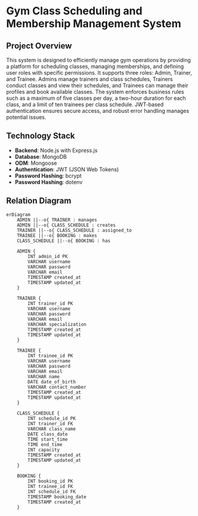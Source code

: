 # Gym Class Scheduling and Membership Management System

## Project Overview

This system is designed to efficiently manage gym operations by providing a platform for scheduling classes, managing memberships, and defining user roles with specific permissions. It supports three roles: Admin, Trainer, and Trainee. Admins manage trainers and class schedules, Trainers conduct classes and view their schedules, and Trainees can manage their profiles and book available classes. The system enforces business rules such as a maximum of five classes per day, a two-hour duration for each class, and a limit of ten trainees per class schedule. JWT-based authentication ensures secure access, and robust error handling manages potential issues.



## Technology Stack

- **Backend**: Node.js with Express.js
- **Database**: MongoDB
- **ODM**: Mongoose
- **Authentication**: JWT (JSON Web Tokens)
- **Password Hashing**: bcrypt
-  **Password Hashing**: dotenv


## Relation Diagram

```mermaid
erDiagram
    ADMIN ||--o{ TRAINER : manages
    ADMIN ||--o{ CLASS_SCHEDULE : creates
    TRAINER ||--o{ CLASS_SCHEDULE : assigned_to
    TRAINEE ||--o{ BOOKING : makes
    CLASS_SCHEDULE ||--o{ BOOKING : has

    ADMIN {
        INT admin_id PK
        VARCHAR username
        VARCHAR password
        VARCHAR email
        TIMESTAMP created_at
        TIMESTAMP updated_at
    }

    TRAINER {
        INT trainer_id PK
        VARCHAR username
        VARCHAR password
        VARCHAR email
        VARCHAR specialization
        TIMESTAMP created_at
        TIMESTAMP updated_at
    }

    TRAINEE {
        INT trainee_id PK
        VARCHAR username
        VARCHAR password
        VARCHAR email
        VARCHAR name
        DATE date_of_birth
        VARCHAR contact_number
        TIMESTAMP created_at
        TIMESTAMP updated_at
    }

    CLASS_SCHEDULE {
        INT schedule_id PK
        INT trainer_id FK
        VARCHAR class_name
        DATE class_date
        TIME start_time
        TIME end_time
        INT capacity
        TIMESTAMP created_at
        TIMESTAMP updated_at
    }

    BOOKING {
        INT booking_id PK
        INT trainee_id FK
        INT schedule_id FK
        TIMESTAMP booking_date
        TIMESTAMP created_at
    }



